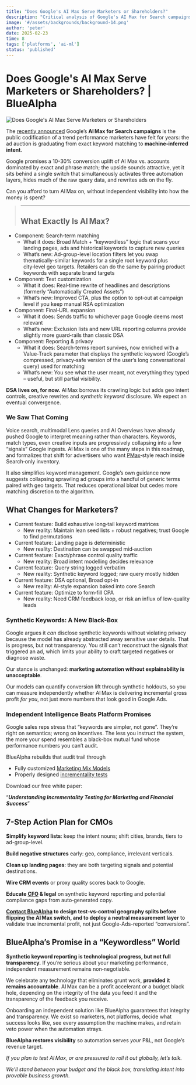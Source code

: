 ```yaml
---
title: "Does Google's AI Max Serve Marketers or Shareholders?"
description: "Critical analysis of Google's AI Max for Search campaigns and its impact on marketing performance versus platform profitability."
image: '#/assets/backgrounds/background-14.png'
author: 'peter'
date: 2025-02-23
time: 8
tags: ['platforms', 'ai-ml']
status: 'published'
---
```


# Does Google's AI Max Serve Marketers or Shareholders? | BlueAlpha

![Does Google's AI Max Serve Marketers or Shareholders](#assets/articles/google-ai-max-performance-analysis/google-ai-max.webp)

The [recently announced](https://blog.google/products/ads-commerce/google-ai-max-for-search-campaigns/) Google’s **AI Max for Search campaigns** is the public codification of a trend performance marketers have felt for years: the ad auction is graduating from exact keyword matching to **machine‑inferred intent**.

Google promises a 10-30% conversion uplift of AI Max vs. accounts dominated by exact and phrase match; the upside sounds attractive, yet it sits behind a single switch that simultaneously activates three automation layers, hides much of the raw query data, and rewrites ads on the fly.

Can you afford to turn AI Max on, without independent visibility into how the money is spent?

> ---
>
> ## What Exactly Is AI Max?

- Component: Search‑term matching
  - What it does: Broad Match + “keywordless” logic that scans your landing pages, ads and historical keywords to capture new queries
  - What’s new: Ad-group-level location filters let you swap thematically-similar keywords for a single root keyword plus city‑level geo targets. Retailers can do the same by pairing product keywords with separate brand targets
- Component: Text customization
  - What it does: Real‑time rewrite of headlines and descriptions (formerly “Automatically Created Assets”)
  - What’s new: Improved CTA, plus the option to opt‑out at campaign level if you keep manual RSA optimization
- Component: Final‑URL expansion
  - What it does: Sends traffic to whichever page Google deems most relevant
  - What’s new: Exclusion lists and new URL reporting columns provide slightly more guard‑rails than classic DSA
- Component: Reporting & privacy
  - What it does: Search‑terms report survives, now enriched with a Value‑Track parameter that displays the synthetic keyword (Google’s compressed, privacy‑safe version of the user’s long conversational query) used for matching
  - What’s new: You see what the user meant, not everything they typed – useful, but still partial visibility.

**DSA lives on, for now.** AI Max borrows its crawling logic but adds geo intent controls, creative rewrites and _synthetic keyword_ disclosure. We expect an eventual convergence.

### We Saw That Coming

Voice search, multimodal Lens queries and AI Overviews have already pushed Google to interpret meaning rather than characters. Keywords, match types, even creative inputs are progressively collapsing into a few “signals” Google ingests. AI Max is one of the many steps in this roadmap, and formalizes that shift for advertisers who want [PMax](https://bluealpha.ai/pmax/)‑style reach inside Search‑only inventory.

It also simplifies keyword management. Google’s own guidance now suggests collapsing sprawling ad groups into a handful of generic terms paired with geo targets. That reduces operational bloat but cedes more matching discretion to the algorithm.

## What Changes for Marketers?

- Current feature: Build exhaustive long‑tail keyword matrices
  - New reality: Maintain lean seed lists + robust negatives; trust Google to find permutations
- Current feature: Landing page is deterministic
  - New reality: Destination can be swapped mid‑auction
- Current feature: Exact/phrase control quality traffic
  - New reality: Broad intent modelling decides relevance
- Current feature: Query string logged verbatim
  - New reality: Synthetic keyword logged; raw query mostly hidden
- Current feature: DSA optional, Broad opt‑in
  - New reality: AI‑style expansion baked into core Search
- Current feature: Optimize to form‑fill CPA
  - New reality: Need CRM feedback loop, or risk an influx of low‑quality leads

### Synthetic Keywords: A New Black-Box

Google argues it _can_ disclose synthetic keywords without violating privacy because the model has already abstracted away sensitive user details. That is progress, but not transparency. You still can’t reconstruct the signals that triggered an ad, which limits your ability to craft targeted negatives or diagnose waste.

Our stance is unchanged: **marketing automation without explainability is unacceptable**.

Our models can quantify conversion lift through synthetic holdouts, so you can measure independently whether AI Max is delivering incremental gross profit _for you_, not just more numbers that look good in Google Ads.

### Independent Intelligence Beats Platform Promises

Google sales reps stress that “keywords are simpler, not gone”. They’re right on semantics; wrong on incentives. The less you instruct the system, the more your spend resembles a black-box mutual fund whose performance numbers you can’t audit.

BlueAlpha rebuilds that audit trail through

- Fully customized [Marketing Mix Models](https://bluealpha.ai/media-mix-modeling/)
- Properly designed [incrementality tests](https://bluealpha.ai/incrementality-testing/)

Download our free white paper:

“**_Understanding Incrementality Testing for Marketing and Financial Success_**”

## 7-Step Action Plan for CMOs

**Simplify keyword lists**: keep the intent nouns; shift cities, brands, tiers to ad-group-level.

**Build negative structures** early: geo, compliance, irrelevant verticals.

**Clean up landing pages**: they are both targeting signals and potential destinations.

**Wire CRM events** or proxy quality scores back to Google.

**Educate [CFO](https://bluealpha.ai/bluealpha-for-cfos/) & legal** on synthetic keyword reporting and potential compliance gaps from auto‑generated copy.

**[Contact BlueAlpha](#contact) to **design test‑vs‑control geography splits** before flipping the AI Max switch, and to deploy a neutral measurement layer** to validate true incremental profit, not just Google-Ads-reported “conversions”.

## BlueAlpha’s Promise in a “Keywordless” World

**Synthetic keyword reporting is technological progress, but not full transparency.** If you’re serious about your marketing performance, independent measurement remains non‑negotiable.

We celebrate any technology that eliminates grunt work, **provided it remains accountable**. AI Max can be a profit accelerant _or_ a budget black hole, depending on the integrity of the data you feed it and the transparency of the feedback you receive.

Onboarding an independent solution like BlueAlpha guarantees that integrity and transparency. We exist so marketers, not platforms, decide what success looks like, see every assumption the machine makes, and retain veto power when the automation strays.

**BlueAlpha restores visibility** so automation serves _your_ P&L, not Google’s revenue target.

_If you plan to test AI Max, or are pressured to roll it out globally, let’s talk._

_We’ll stand between your budget and the black box, translating intent into provable business growth._
